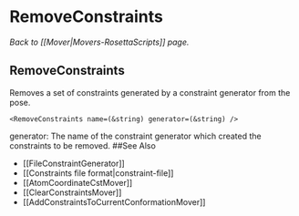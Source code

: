 # RemoveConstraints
*Back to [[Mover|Movers-RosettaScripts]] page.*
## RemoveConstraints

Removes a set of constraints generated by a constraint generator from the pose.

```
<RemoveConstraints name=(&string) generator=(&string) />
```

generator: The name of the constraint generator which created the constraints to be removed.
##See Also

* [[FileConstraintGenerator]]
* [[Constraints file format|constraint-file]]
* [[AtomCoordinateCstMover]]
* [[ClearConstraintsMover]]
* [[AddConstraintsToCurrentConformationMover]]


